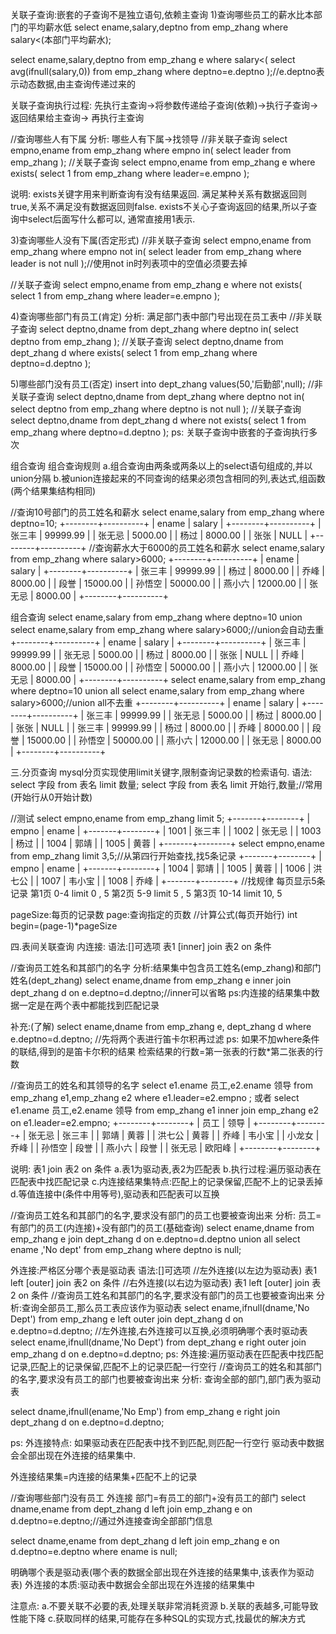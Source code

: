 关联子查询:嵌套的子查询不是独立语句,依赖主查询
1)查询哪些员工的薪水比本部门的平均薪水低
select ename,salary,deptno
from emp_zhang
where salary<(本部门平均薪水);

select ename,salary,deptno
from emp_zhang e
where salary<(
	select avg(ifnull(salary,0))
	from emp_zhang
	where deptno=e.deptno
);//e.deptno表示动态数据,由主查询传递过来的

关联子查询执行过程:
先执行主查询->将参数传递给子查询(依赖)->执行子查询->返回结果给主查询->
再执行主查询

//查询哪些人有下属
分析:
哪些人有下属->找领导
//非关联子查询
select empno,ename
from emp_zhang
where empno in(
select leader from emp_zhang
);
//关联子查询
select empno,ename
from emp_zhang e
where exists(
select 1 
from emp_zhang
where leader=e.empno
);

说明:
exists关键字用来判断查询有没有结果返回.
满足某种关系有数据返回则true,关系不满足没有数据返回则false.
exists不关心子查询返回的结果,所以子查询中select后面写什么都可以,
通常直接用1表示.

3)查询哪些人没有下属(否定形式)
//非关联子查询
select empno,ename
from emp_zhang
where empno not in(
select leader from emp_zhang
where leader is not null
);//使用not in时列表项中的空值必须要去掉

//关联子查询
select empno,ename
from emp_zhang e
where not exists(
select 1 
from emp_zhang
where leader=e.empno
);

4)查询哪些部门有员工(肯定)
分析:
满足部门表中部门号出现在员工表中
//非关联子查询
select deptno,dname
from dept_zhang
where deptno in(
select deptno
from emp_zhang
);
//关联子查询
select deptno,dname
from dept_zhang d
where exists(
select 1 from emp_zhang
where deptno=d.deptno
);

5)哪些部门没有员工(否定)
insert into dept_zhang values(50,'后勤部',null);
//非关联子查询
select deptno,dname
from dept_zhang
where deptno not in(
select deptno
from emp_zhang
where deptno is not null
);
//关联子查询
select deptno,dname
from dept_zhang d
where not exists(
select 1 from emp_zhang
where deptno=d.deptno
);
ps:
关联子查询中嵌套的子查询执行多次

组合查询
组合查询规则
a.组合查询由两条或两条以上的select语句组成的,并以union分隔
b.被union连接起来的不同查询的结果必须包含相同的列,表达式,组函数(两个结果集结构相同)

//查询10号部门的员工姓名和薪水
select ename,salary
from emp_zhang
where deptno=10;
+--------+----------+
| ename  | salary   |
+--------+----------+
| 张三丰 | 99999.99 |
| 张无忌 |  5000.00 |
| 杨过   |  8000.00 |
| 张张   |     NULL |
+--------+----------+
//查询薪水大于6000的员工姓名和薪水
select ename,salary
from emp_zhang
where salary>6000;
+--------+----------+
| ename  | salary   |
+--------+----------+
| 张三丰 | 99999.99 |
| 杨过   |  8000.00 |
| 乔峰   |  8000.00 |
| 段誉   | 15000.00 |
| 孙悟空 | 50000.00 |
| 燕小六 | 12000.00 |
| 张无忌 |  8000.00 |
+--------+----------+	

组合查询
select ename,salary
from emp_zhang
where deptno=10
union
select ename,salary
from emp_zhang
where salary>6000;//union会自动去重
+--------+----------+
| ename  | salary   |
+--------+----------+
| 张三丰 | 99999.99 |
| 张无忌 |  5000.00 |
| 杨过   |  8000.00 |
| 张张   |     NULL |
| 乔峰   |  8000.00 |
| 段誉   | 15000.00 |
| 孙悟空 | 50000.00 |
| 燕小六 | 12000.00 |
| 张无忌 |  8000.00 |
+--------+----------+
select ename,salary
from emp_zhang
where deptno=10
union all
select ename,salary
from emp_zhang
where salary>6000;//union all不去重
+--------+----------+
| ename  | salary   |
+--------+----------+
| 张三丰 | 99999.99 |
| 张无忌 |  5000.00 |
| 杨过   |  8000.00 |
| 张张   |     NULL |
| 张三丰 | 99999.99 |
| 杨过   |  8000.00 |
| 乔峰   |  8000.00 |
| 段誉   | 15000.00 |
| 孙悟空 | 50000.00 |
| 燕小六 | 12000.00 |
| 张无忌 |  8000.00 |
+--------+----------+

三.分页查询
mysql分页实现使用limit关键字,限制查询记录数的检索语句.
语法:
select 字段 from 表名 limit 数量;
select 字段 from 表名 limit 开始行,数量;//常用(开始行从0开始计数)

//测试
select empno,ename
from emp_zhang
limit 5;
+-------+--------+
| empno | ename  |
+-------+--------+
|  1001 | 张三丰 |
|  1002 | 张无忌 |
|  1003 | 杨过   |
|  1004 | 郭靖   |
|  1005 | 黄蓉   |
+-------+--------+
select empno,ename
from emp_zhang
limit 3,5;//从第四行开始查找,找5条记录
+-------+--------+
| empno | ename  |
+-------+--------+
|  1004 | 郭靖   |
|  1005 | 黄蓉   |
|  1006 | 洪七公 |
|  1007 | 韦小宝 |
|  1008 | 乔峰   |
+-------+--------+
//找规律
每页显示5条记录
第1页 0-4   limit 0 , 5
第2页 5-9   limit 5 , 5
第3页 10-14 limit 10, 5

pageSize:每页的记录数
page:查询指定的页数
//计算公式(每页开始行)
int begin=(page-1)*pageSize

四.表间关联查询
内连接:
语法:[]可选项
表1 [inner] join 表2 on 条件 

//查询员工姓名和其部门的名字
分析:结果集中包含员工姓名(emp_zhang)和部门姓名(dept_zhang)
select ename,dname
from emp_zhang e inner join dept_zhang d
on e.deptno=d.deptno;//inner可以省略
ps:内连接的结果集中数据一定是在两个表中都能找到匹配记录

补充:(了解)
select ename,dname
from emp_zhang e, dept_zhang d
where e.deptno=d.deptno; //先将两个表进行笛卡尔积再过滤
ps:
如果不加where条件的联结,得到的是笛卡尔积的结果
检索结果的行数=第一张表的行数*第二张表的行数

//查询员工的姓名和其领导的名字
select e1.ename 员工,e2.ename 领导
from emp_zhang e1,emp_zhang e2
where e1.leader=e2.empno ;
或者
select e1.ename 员工,e2.ename 领导
from emp_zhang e1 inner join emp_zhang e2
on e1.leader=e2.empno;
+--------+--------+
| 员工   | 领导   |
+--------+--------+
| 张无忌 | 张三丰 |
| 郭靖   | 黄蓉   |
| 洪七公 | 黄蓉   |
| 乔峰   | 韦小宝 |
| 小龙女 | 乔峰   |
| 孙悟空 | 段誉   |
| 燕小六 | 段誉   |
| 张无忌 | 欧阳峰 |
+--------+--------+

说明:
表1 join 表2 on 条件
a.表1为驱动表,表2为匹配表
b.执行过程:遍历驱动表在匹配表中找匹配记录
c.内连接结果集特点:匹配上的记录保留,匹配不上的记录丢掉
d.等值连接中(条件中用等号),驱动表和匹配表可以互换

//查询员工姓名和其部门的名字,要求没有部门的员工也要被查询出来
分析:
员工=有部门的员工(内连接)+没有部门的员工(基础查询)
select ename,dname
from emp_zhang e join dept_zhang d
on e.deptno=d.deptno
union all
select ename ,'No dept'
from emp_zhang
where deptno is null;

外连接:严格区分哪个表是驱动表
语法:[]可选项
//左外连接(以左边为驱动表)
表1 left [outer] join 表2 on 条件
//右外连接(以右边为驱动表)
表1 left [outer] join 表2 on 条件
//查询员工姓名和其部门的名字,要求没有部门的员工也要被查询出来
分析:查询全部员工,那么员工表应该作为驱动表
select ename,ifnull(dname,'No Dept')
from emp_zhang e left outer join dept_zhang d
on e.deptno=d.deptno;
//左外连接,右外连接可以互换,必须明确哪个表时驱动表
select ename,ifnull(dname,'No Dept')
from dept_zhang e right outer join emp_zhang d
on e.deptno=d.deptno;
ps:
外连接:遍历驱动表在匹配表中找匹配记录,匹配上的记录保留,匹配不上的记录匹配一行空行
//查询员工的姓名和其部门的名字,要求没有员工的部门也要被查询出来
分析:
查询全部的部门,部门表为驱动表

select dname,ifnull(ename,'No Emp')
from emp_zhang e right join dept_zhang d
on e.deptno=d.deptno;

ps:
外连接特点:
如果驱动表在匹配表中找不到匹配,则匹配一行空行
驱动表中数据会全部出现在外连接的结果集中.

外连接结果集=内连接的结果集+匹配不上的记录

//查询哪些部门没有员工
外连接
部门=有员工的部门+没有员工的部门
select dname,ename 
from dept_zhang d left join emp_zhang e 
on d.deptno=e.deptno;//通过外连接查询全部部门信息

select dname,ename 
from dept_zhang d left join emp_zhang e 
on d.deptno=e.deptno
where ename is null;

明确哪个表是驱动表(哪个表的数据全部出现在外连接的结果集中,该表作为驱动表)
外连接的本质:驱动表中数据会全部出现在外连接的结果集中

注意点:
a.不要关联不必要的表,处理关联非常消耗资源
b.关联的表越多,可能导致性能下降
c.获取同样的结果,可能存在多种SQL的实现方式,找最优的解决方式






















